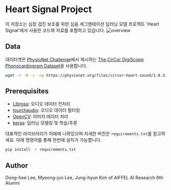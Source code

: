 # Heart Signal Project
이 저장소는 심장 검진 보조를 위한 심음 세그멘테이션 딥러닝 모델 프로젝트 'Heart Signal'에서 사용한 코드와 자료를 포함하고 있습니다.
![overview](./assets/overview.jpg)

## Data
데이터셋은 [PhysioNet Challenge](https://physionet.org/news/post/challenge-2024)에서 제시하는 [The CirCor DigiScope Phonocardiogram Dataset](https://physionet.org/content/circor-heart-sound/1.0.3/)을 사용합니다.

```bash
wget -r -N -c -np https://physionet.org/files/circor-heart-sound/1.0.3/
```

## Prerequisites
- [Librosa](https://librosa.org/doc/latest/index.html): 오디오 데이터 전처리
- [tourchaudio](https://pytorch.org/audio/stable/index.html): 오디오 데이터 필터링
- [OpenCV](https://opencv.org/): 이미지 데이터 처리
- [keras](https://keras.io/): 딥러닝 모델링 및 학습/추론

대표적인 라이브러리가 아래에 나와있으며 자세한 버전은 `requirements.txt`를 참고하세요.
아래 명령어를 통해 한번에 설치가 가능합니다.

```bash
pip install -r requirements.txt
```

## Author
Dong-hee Lee, Myeong-jun Lee, Jung-hyun Kim of AIFFEL AI Research 6th Alumni
